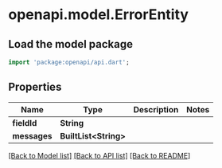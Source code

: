 # openapi.model.ErrorEntity

## Load the model package
```dart
import 'package:openapi/api.dart';
```

## Properties
Name | Type | Description | Notes
------------ | ------------- | ------------- | -------------
**fieldId** | **String** |  | 
**messages** | **BuiltList&lt;String&gt;** |  | 

[[Back to Model list]](../README.md#documentation-for-models) [[Back to API list]](../README.md#documentation-for-api-endpoints) [[Back to README]](../README.md)


